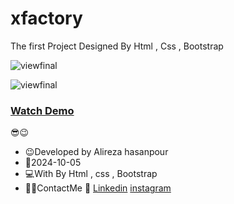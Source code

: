 # xfactory

The first Project Designed By Html , Css , Bootstrap


![viewfinal](https://github.com/user-attachments/assets/5f6cecd4-a546-4b88-bd27-839eefb45b20)


![viewfinal](https://github.com/user-attachments/assets/e014f4e0-9eb6-484f-9447-e43ea59296c0)

### [Watch Demo](https://alirezafrontend.github.io/xfactory/ "Watch Demo")

 😎😉
- 😉Developed by Alireza hasanpour
- 📅2024-10-05
- 💻With By Html , css  , Bootstrap
- 📲📞ContactMe 🔗 [Linkedin](https://www.linkedin.com/in/alireza-hasanpour-9ab4a732b?lipi=urn%3Ali%3Apage%3Ad_flagship3_profile_view_base_contact_details%3B74hz%2BdeVT62fhpXhtgK67Q%3D%3D "Linkedin") 
 [instagram](http://https://www.instagram.com/alireza_hasanpour_frontend?igsh=NHN3aGt1ZTJsNHF1 "instagram")
